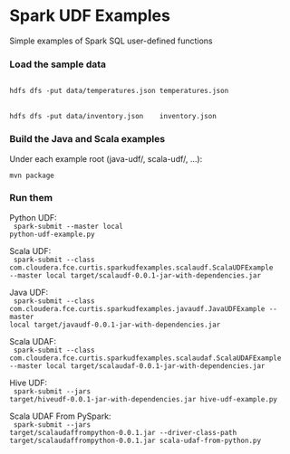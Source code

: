 # Spark UDF Examples 
Simple examples of Spark SQL user-defined functions

### Load the sample data
<code>
hdfs dfs -put data/temperatures.json temperatures.json
</code>
<br/>
<code>
hdfs dfs -put data/inventory.json    inventory.json
</code>

### Build the Java and Scala examples
Under each example root (java-udf/, scala-udf/, ...):
<br/>
<code>
mvn package
</code>

### Run them
Python UDF:
<br/>
<code>
spark-submit --master local python-udf-example.py
</code>

Scala UDF:
<br/>
<code>
spark-submit --class com.cloudera.fce.curtis.sparkudfexamples.scalaudf.ScalaUDFExample --master local target/scalaudf-0.0.1-jar-with-dependencies.jar
</code>

Java UDF:
<br/>
<code>
spark-submit --class com.cloudera.fce.curtis.sparkudfexamples.javaudf.JavaUDFExample  --master local target/javaudf-0.0.1-jar-with-dependencies.jar
</code>

Scala UDAF:
<br/>
<code>
spark-submit --class com.cloudera.fce.curtis.sparkudfexamples.scalaudaf.ScalaUDAFExample --master local target/scalaudaf-0.0.1-jar-with-dependencies.jar
</code>

Hive UDF:
<br/>
<code>
spark-submit --jars target/hiveudf-0.0.1-jar-with-dependencies.jar  hive-udf-example.py
</code>

Scala UDAF From PySpark:
<br/>
<code>
spark-submit --jars target/scalaudaffrompython-0.0.1.jar --driver-class-path target/scalaudaffrompython-0.0.1.jar scala-udaf-from-python.py
</code>
